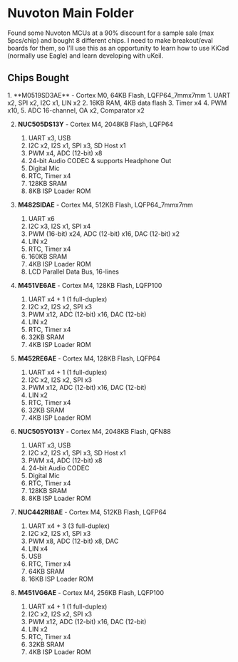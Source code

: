 <h1>Nuvoton Main Folder</h1>

Found some Nuvoton MCUs at a 90% discount for a sample sale (max 5pcs/chip) and bought 8 different chips. I need to make breakout/eval boards for them, so I'll use this as an opportunity to learn how to use KiCad (normally use Eagle) and learn developing with uKeil.

<h2> Chips Bought </h2>
1. **M0519SD3AE** - Cortex M0, 64KB Flash, LQFP64_7mmx7mm
	1. UART x2, SPI x2, I2C x1, LIN x2
	2. 16KB RAM, 4KB data flash
	3. Timer x4
	4. PWM x10,
	5. ADC 16-channel, OA x2, Comparator x2

2. **NUC505DS13Y** - Cortex M4, 2048KB Flash, LQFP64
	1. UART x3, USB
	2. I2C x2, I2S x1, SPI x3, SD Host x1
	3. PWM x4, ADC (12-bit) x8
	4. 24-bit Audio CODEC & supports Headphone Out
	5. Digital Mic
	6. RTC, Timer x4
	7. 128KB SRAM
	8. 8KB ISP Loader ROM 

3. **M482SIDAE** - Cortex M4, 512KB Flash, LQFP64_7mmx7mm
	1. UART x6
	2. I2C x3, I2S x1, SPI x4
	3. PWM (16-bit) x24, ADC (12-bit) x16, DAC (12-bit) x2
	4. LIN x2
	5. RTC, Timer x4
	6. 160KB SRAM
	7. 4KB ISP Loader ROM 
	8. LCD Parallel Data Bus, 16-lines

4. **M451VE6AE** - Cortex M4, 128KB Flash, LQFP100
	1. UART x4 + 1 (1 full-duplex)
	2. I2C x2, I2S x2, SPI x3
	3. PWM x12, ADC (12-bit) x16, DAC (12-bit)
	4. LIN x2
	5. RTC, Timer x4
	6. 32KB SRAM
	7. 4KB ISP Loader ROM

5. **M452RE6AE** - Cortex M4, 128KB Flash, LQFP64
	1. UART x4 + 1 (1 full-duplex)
	2. I2C x2, I2S x2, SPI x3
	3. PWM x12, ADC (12-bit) x16, DAC (12-bit)
	4. LIN x2
	5. RTC, Timer x4
	6. 32KB SRAM
	7. 4KB ISP Loader ROM 

6. **NUC505YO13Y** - Cortex M4, 2048KB Flash, QFN88
	1. UART x3, USB
	2. I2C x2, I2S x1, SPI x3, SD Host x1
	3. PWM x4, ADC (12-bit) x8
	4. 24-bit Audio CODEC
	5. Digital Mic
	6. RTC, Timer x4
	7. 128KB SRAM
	8. 8KB ISP Loader ROM

7. **NUC442RI8AE** - Cortex M4, 512KB Flash, LQFP64
	1. UART x4 + 3 (3 full-duplex)
	2. I2C x2, I2S x1, SPI x3
	3. PWM x8, ADC (12-bit) x8, DAC
	4. LIN x4
	5. USB
	6. RTC, Timer x4
	7. 64KB SRAM
	8. 16KB ISP Loader ROM

8. **M451VG6AE** - Cortex M4, 256KB Flash, LQFP100
	1. UART x4 + 1 (1 full-duplex)
	2. I2C x2, I2S x2, SPI x3
	3. PWM x12, ADC (12-bit) x16, DAC (12-bit)
	4. LIN x2
	5. RTC, Timer x4
	6. 32KB SRAM
	7. 4KB ISP Loader ROM